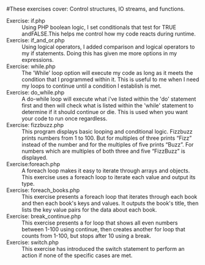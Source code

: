#These exercises cover: Control structures, IO streams, and functions.

<dl>
<dt>Exercise: if.php</dt>
<dd>Using PHP boolean logic, I set conditionals that test for TRUE andFALSE.This helps me control how my code reacts during runtime.</dd>


<dt>Exercise: if_and_or.php</dt>
<dd>Using logical operators, I added comparison and logical operators to my if statements. Doing this has given me more options in my expressions.</dd>

<dt>Exercise: while.php</dt>
<dd>The 'While' loop option will execute my code as long as it meets the condition that I programmed within it. This is useful to me when I need my loops to continue until a  condition I establish is met.</dd>

<dt>Exercise: do_while.php</dt>
<dd>A do-while loop will execute what i've listed within the 'do' statement first and then will check what is listed within the 'while' statement to determine if it should continue or die. 
This is used when you want your code to run once regardless.</dd>

<dt>Exercise: fizzbuzz.php</dt>
<dd>This program displays basic looping and conditional logic. Fizzbuzz prints numbers from 1 to 100. But for multiples of three prints “Fizz” instead of the number and for the multiples of five prints “Buzz”. For numbers which are multiples of both three and five “FizzBuzz” is displayed.</dd>

<dt>Exercise:foreach.php</dt>
<dd>A foreach loop makes it easy to iterate through arrays and objects. This exercise uses a foreach loop to iterate each value and output its type.</dd>

<dt>Exercise: foreach_books.php</dt>
<dd>This exercise presents a foreach loop that iterates through each book and then each book's keys and values. It outputs the book's title, then lists the key value pairs for the data about each book.</dd>

<dt>Exercise: break_continue.php</dt>
<dd>This exercise presents a for loop that shows all even numbers between 1-100 using continue, then creates another for loop that counts from 1-100, but stops after 10 using a break.</dd>

<dt>Exercise: switch.php</dt>
<dd>This exercise has introduced the switch statement to perform an action if none of the specific cases are met. </dd>
</dl>
